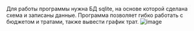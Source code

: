 Для работы программы нужна БД sqlite, на основе которой сделана схема и записаны данные. Программа позволяет гибко работать с бюджетом и тратами, также вывести график трат.
![image](https://github.com/user-attachments/assets/5856e614-199d-4b4b-a932-3b52d8efe6fe)
